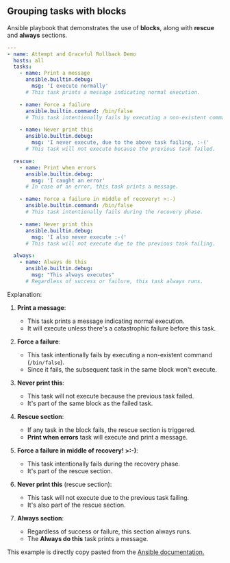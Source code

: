 ## Grouping tasks with blocks

Ansible playbook that demonstrates the use of **blocks**, along with **rescue** and **always** sections.

```yaml
---
- name: Attempt and Graceful Rollback Demo
  hosts: all
  tasks:
    - name: Print a message
      ansible.builtin.debug:
        msg: 'I execute normally'
      # This task prints a message indicating normal execution.

    - name: Force a failure
      ansible.builtin.command: /bin/false
      # This task intentionally fails by executing a non-existent command.

    - name: Never print this
      ansible.builtin.debug:
        msg: 'I never execute, due to the above task failing, :-('
      # This task will not execute because the previous task failed.

  rescue:
    - name: Print when errors
      ansible.builtin.debug:
        msg: 'I caught an error'
      # In case of an error, this task prints a message.

    - name: Force a failure in middle of recovery! >:-)
      ansible.builtin.command: /bin/false
      # This task intentionally fails during the recovery phase.

    - name: Never print this
      ansible.builtin.debug:
        msg: 'I also never execute :-('
      # This task will not execute due to the previous task failing.

  always:
    - name: Always do this
      ansible.builtin.debug:
        msg: "This always executes"
      # Regardless of success or failure, this task always runs.
```

Explanation:
1. **Print a message**:
   - This task prints a message indicating normal execution.
   - It will execute unless there's a catastrophic failure before this task.

2. **Force a failure**:
   - This task intentionally fails by executing a non-existent command (`/bin/false`).
   - Since it fails, the subsequent task in the same block won't execute.

3. **Never print this**:
   - This task will not execute because the previous task failed.
   - It's part of the same block as the failed task.

4. **Rescue section**:
   - If any task in the block fails, the rescue section is triggered.
   - **Print when errors** task will execute and print a message.

5. **Force a failure in middle of recovery! >:-)**:
   - This task intentionally fails during the recovery phase.
   - It's part of the rescue section.

6. **Never print this** (rescue section):
   - This task will not execute due to the previous task failing.
   - It's also part of the rescue section.

7. **Always section**:
   - Regardless of success or failure, this section always runs.
   - The **Always do this** task prints a message.

This example is directly copy pasted from the [Ansible documentation.](https://docs.ansible.com/ansible/latest/playbook_guide/playbooks_blocks.html)